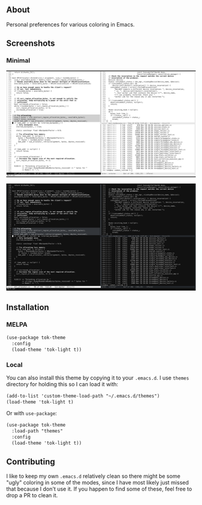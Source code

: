 ## About

Personal preferences for various coloring in Emacs.

## Screenshots 

### Minimal 

![Light](img/tok-minimal-light.png)

![Dark](img/tok-minimal-dark.png)

## Installation

### MELPA

``` elisp
(use-package tok-theme
  :config
  (load-theme 'tok-light t))
```

### Local

You can also install this theme by copying it to your `.emacs.d`. I use `themes`
directory for holding this so I can load it with: 

``` elisp
(add-to-list 'custom-theme-load-path "~/.emacs.d/themes")
(load-theme 'tok-light t)
```

Or with `use-package`:

``` elisp
(use-package tok-theme
  :load-path "themes"
  :config
  (load-theme 'tok-light t))
```

## Contributing

I like to keep my own `.emacs.d` relatively clean so there might be some "ugly"
coloring in some of the modes, since I have most likely just missed that because
I don't use it. If you happen to find some of these, feel free to drop a PR to clean
it.
